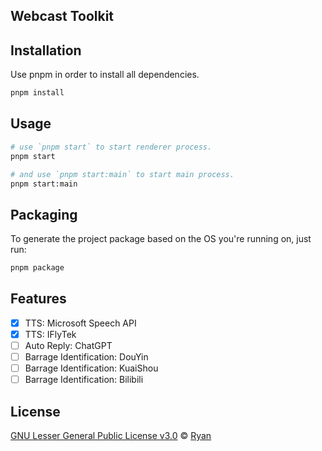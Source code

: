 ## Webcast Toolkit

## Installation

Use pnpm in order to install all dependencies.

```bash
pnpm install
```

## Usage

```bash
# use `pnpm start` to start renderer process.
pnpm start

# and use `pnpm start:main` to start main process.
pnpm start:main
```

## Packaging

To generate the project package based on the OS you're running on, just run:

```bash
pnpm package
```

## Features

- [x] TTS: Microsoft Speech API
- [x] TTS: IFlyTek
- [ ] Auto Reply: ChatGPT
- [ ] Barrage Identification: DouYin
- [ ] Barrage Identification: KuaiShou
- [ ] Barrage Identification: Bilibili

## License

[GNU Lesser General Public License v3.0](https://choosealicense.com/licenses/lgpl-3.0/)
© [Ryan](https://github.com/RyanProMax)
